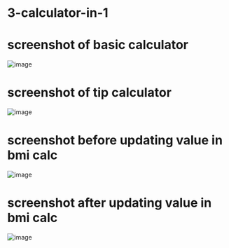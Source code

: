 # 3-calculator-in-1


# screenshot of basic calculator
![image](https://user-images.githubusercontent.com/67794908/113832088-e60de380-97a5-11eb-9de5-53c191edd093.png)


# screenshot of tip calculator
![image](https://user-images.githubusercontent.com/67794908/113832234-08076600-97a6-11eb-8241-ce40160ad023.png)

# screenshot before updating value in bmi calc
![image](https://user-images.githubusercontent.com/67794908/113832297-19e90900-97a6-11eb-89f0-2e43b22be079.png)

# screenshot after updating value in bmi calc
![image](https://user-images.githubusercontent.com/67794908/113832437-413fd600-97a6-11eb-82ea-3019afbb326d.png)
